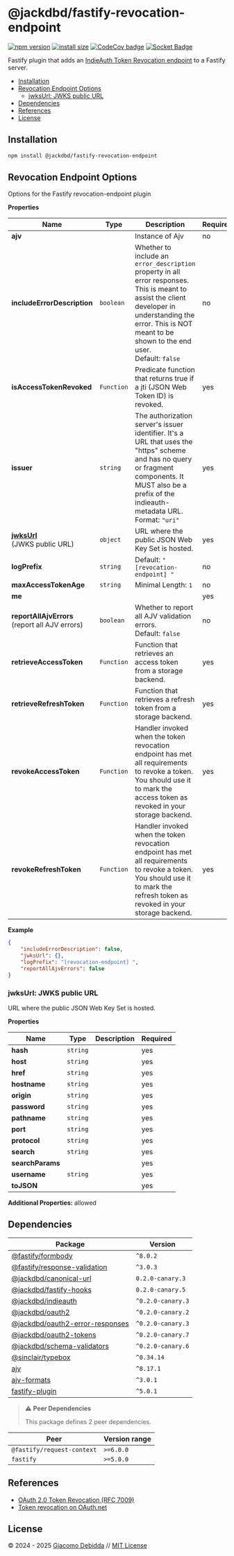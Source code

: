 # @jackdbd/fastify-revocation-endpoint

[![npm version](https://badge.fury.io/js/@jackdbd%2Ffastify-revocation-endpoint.svg)](https://badge.fury.io/js/@jackdbd%2Ffastify-revocation-endpoint)
[![install size](https://packagephobia.com/badge?p=@jackdbd/fastify-revocation-endpoint)](https://packagephobia.com/result?p=@jackdbd/fastify-revocation-endpoint)
[![CodeCov badge](https://codecov.io/gh/jackdbd/rapido/graph/badge.svg?token=BpFF8tmBYS)](https://app.codecov.io/gh/jackdbd/rapido?flags%5B0%5D=fastify-revocation-endpoint)
[![Socket Badge](https://socket.dev/api/badge/npm/package/@jackdbd/fastify-revocation-endpoint)](https://socket.dev/npm/package/@jackdbd/fastify-revocation-endpoint)

Fastify plugin that adds an [IndieAuth Token Revocation endpoint](https://indieauth.spec.indieweb.org/#token-revocation) to a Fastify server.

- [Installation](#installation)
- [Revocation Endpoint Options](#revocation-endpoint-options)
  - [jwksUrl: JWKS public URL](#jwksurl-jwks-public-url)
- [Dependencies](#dependencies)
- [References](#references)
- [License](#license)

## Installation

```sh
npm install @jackdbd/fastify-revocation-endpoint
```

## Revocation Endpoint Options

Options for the Fastify revocation-endpoint plugin

**Properties**

|Name|Type|Description|Required|
|----|----|-----------|--------|
|**ajv**||Instance of Ajv<br/>|no|
|**includeErrorDescription**|`boolean`|Whether to include an `error_description` property in all error responses. This is meant to assist the client developer in understanding the error. This is NOT meant to be shown to the end user.<br/>Default: `false`<br/>|no|
|**isAccessTokenRevoked**|`Function`|Predicate function that returns true if a jti (JSON Web Token ID) is revoked.<br/>|yes|
|**issuer**|`string`|The authorization server's issuer identifier. It's a URL that uses the "https" scheme and has no query or fragment components. It MUST also be a prefix of the indieauth-metadata URL.<br/>Format: `"uri"`<br/>|yes|
|[**jwksUrl**](#jwksurl)<br/>(JWKS public URL)|`object`|URL where the public JSON Web Key Set is hosted.<br/>|yes|
|**logPrefix**|`string`|Default: `"[revocation-endpoint] "`<br/>|no|
|**maxAccessTokenAge**|`string`|Minimal Length: `1`<br/>|no|
|**me**|||yes|
|**reportAllAjvErrors**<br/>(report all AJV errors)|`boolean`|Whether to report all AJV validation errors.<br/>Default: `false`<br/>|no|
|**retrieveAccessToken**|`Function`|Function that retrieves an access token from a storage backend.<br/>|yes|
|**retrieveRefreshToken**|`Function`|Function that retrieves a refresh token from a storage backend.<br/>|yes|
|**revokeAccessToken**|`Function`|Handler invoked when the token revocation endpoint has met all requirements to revoke a token. You should use it to mark the access token as revoked in your storage backend.<br/>|yes|
|**revokeRefreshToken**|`Function`|Handler invoked when the token revocation endpoint has met all requirements to revoke a token. You should use it to mark the refresh token as revoked in your storage backend.<br/>|yes|

**Example**

```json
{
    "includeErrorDescription": false,
    "jwksUrl": {},
    "logPrefix": "[revocation-endpoint] ",
    "reportAllAjvErrors": false
}
```

<a name="jwksurl"></a>
### jwksUrl: JWKS public URL

URL where the public JSON Web Key Set is hosted.

**Properties**

|Name|Type|Description|Required|
|----|----|-----------|--------|
|**hash**|`string`||yes|
|**host**|`string`||yes|
|**href**|`string`||yes|
|**hostname**|`string`||yes|
|**origin**|`string`||yes|
|**password**|`string`||yes|
|**pathname**|`string`||yes|
|**port**|`string`||yes|
|**protocol**|`string`||yes|
|**search**|`string`||yes|
|**searchParams**|||yes|
|**username**|`string`||yes|
|**toJSON**|||yes|

**Additional Properties:** allowed  

## Dependencies

| Package | Version |
|---|---|
| [@fastify/formbody](https://www.npmjs.com/package/@fastify/formbody) | `^8.0.2` |
| [@fastify/response-validation](https://www.npmjs.com/package/@fastify/response-validation) | `^3.0.3` |
| [@jackdbd/canonical-url](https://www.npmjs.com/package/@jackdbd/canonical-url) | `0.2.0-canary.3` |
| [@jackdbd/fastify-hooks](https://www.npmjs.com/package/@jackdbd/fastify-hooks) | `0.2.0-canary.5` |
| [@jackdbd/indieauth](https://www.npmjs.com/package/@jackdbd/indieauth) | `^0.2.0-canary.3` |
| [@jackdbd/oauth2](https://www.npmjs.com/package/@jackdbd/oauth2) | `^0.2.0-canary.2` |
| [@jackdbd/oauth2-error-responses](https://www.npmjs.com/package/@jackdbd/oauth2-error-responses) | `^0.2.0-canary.3` |
| [@jackdbd/oauth2-tokens](https://www.npmjs.com/package/@jackdbd/oauth2-tokens) | `^0.2.0-canary.7` |
| [@jackdbd/schema-validators](https://www.npmjs.com/package/@jackdbd/schema-validators) | `^0.2.0-canary.6` |
| [@sinclair/typebox](https://www.npmjs.com/package/@sinclair/typebox) | `^0.34.14` |
| [ajv](https://www.npmjs.com/package/ajv) | `^8.17.1` |
| [ajv-formats](https://www.npmjs.com/package/ajv-formats) | `^3.0.1` |
| [fastify-plugin](https://www.npmjs.com/package/fastify-plugin) | `^5.0.1` |

> ⚠️ **Peer Dependencies**
>
> This package defines 2 peer dependencies.

| Peer | Version range |
|---|---|
| `@fastify/request-context` | `>=6.0.0` |
| `fastify` | `>=5.0.0` |

## References

- [OAuth 2.0 Token Revocation (RFC 7009)](https://www.rfc-editor.org/rfc/rfc7009.html)
- [Token revocation on OAuth.net](https://oauth.net/2/token-revocation/)

## License

&copy; 2024 - 2025 [Giacomo Debidda](https://www.giacomodebidda.com/) // [MIT License](https://spdx.org/licenses/MIT.html)
